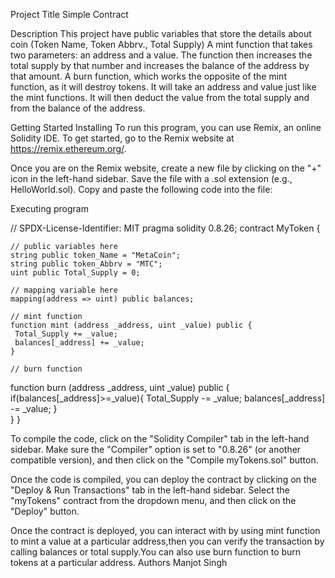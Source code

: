 Project Title 
Simple Contract

Description
This project have public variables that store the details about coin (Token Name, Token Abbrv., Total Supply)
A mint function that takes two parameters: an address and a value. The function then increases the total supply by that number and increases the balance of the address by that amount.
A burn function, which works the opposite of the mint function, as it will destroy tokens. It will take an address and value just like the mint functions. It will then deduct the value from the total supply and from the balance of the address.

Getting Started
Installing
To run this program, you can use Remix, an online Solidity IDE. To get started, go to the Remix website at https://remix.ethereum.org/.

Once you are on the Remix website, create a new file by clicking on the "+" icon in the left-hand sidebar. Save the file with a .sol extension (e.g., HelloWorld.sol). Copy and paste the following code into the file:

Executing program

// SPDX-License-Identifier: MIT
pragma solidity 0.8.26;
contract MyToken {

    // public variables here
    string public token_Name = "MetaCoin";
    string public token_Abbrv = "MTC";
    uint public Total_Supply = 0;

    // mapping variable here
    mapping(address => uint) public balances;

    // mint function
    function mint (address _address, uint _value) public {
     Total_Supply += _value;
     balances[_address] += _value; 
    }

    // burn function
  function burn (address _address, uint _value) public {
    if(balances[_address]>=_value){ 
    Total_Supply -= _value;
     balances[_address] -= _value;
     }   
    }
}


To compile the code, click on the "Solidity Compiler" tab in the left-hand sidebar. Make sure the "Compiler" option is set to "0.8.26" (or another compatible version), and then click on the "Compile myTokens.sol" button.

Once the code is compiled, you can deploy the contract by clicking on the "Deploy & Run Transactions" tab in the left-hand sidebar. Select the "myTokens" contract from the dropdown menu, and then click on the "Deploy" button.

Once the contract is deployed, you can interact with by using mint function to mint a value at a particular address,then you can verify the transaction by calling balances or total supply.You can also use burn function to burn tokens at a particular address.
Authors
Manjot Singh
